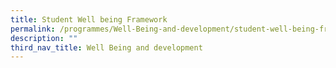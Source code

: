 ```yaml
---
title: Student Well being Framework
permalink: /programmes/Well-Being-and-development/student-well-being-framework/
description: ""
third_nav_title: Well Being and development
---
```

